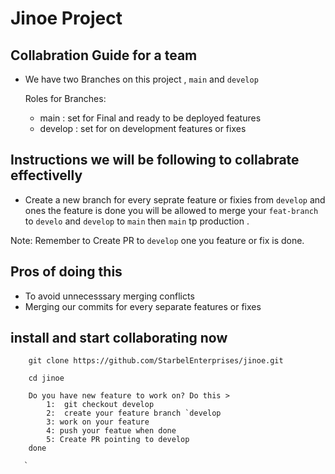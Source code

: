 # Jinoe Project

## Collabration Guide for a team

- We have two Branches on this project , `main` and `develop`

   Roles for Branches:
    - main : set for Final and ready  to  be deployed features
    - develop : set for on development features or fixes

## Instructions we will be following to collabrate effectivelly

- Create a new branch for every seprate feature or fixies from  `develop` and ones the feature is done you will be allowed to merge your `feat-branch `to `develo` and `develop` to `main` then `main` tp production .

Note: Remember to Create PR  to `develop` one you feature or fix is done.


## Pros of doing this
 - To avoid unnecesssary merging conflicts
 - Merging our commits for every separate features or fixes

 ## install and start collaborating now
```paython
    git clone https://github.com/StarbelEnterprises/jinoe.git

    cd jinoe
    
    Do you have new feature to work on? Do this >
        1:  git checkout develop
        2:  create your feature branch `develop
        3: work on your feature
        4: push your featue when done 
        5: Create PR pointing to develop
    done
   
   `  

```


 



